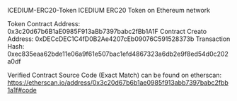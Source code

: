 ICEDIUM-ERC20-Token
ICEDIUM ERC20 Token on Ethereum network

Token Contract Address: 0x3c20d67b6B1aE0985F913aBb7397babc2fBb1A1F Contract Creato Address: 0xDECcDEC1C4fD0B2Ae4207cEb09076C591528373b Transaction Hash: 0xec835eaa62bde11e06a9f61e507bac1efd4867323a6db2e9f8ed54d0c202a0df

Verified Contract Source Code (Exact Match) can be found on etherscan: https://etherscan.io/address/0x3c20d67b6b1ae0985f913abb7397babc2fbb1a1f#code 
